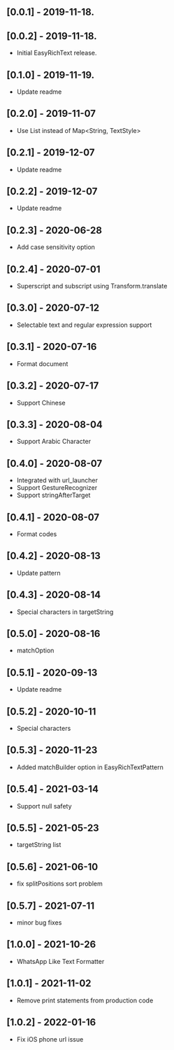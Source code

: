 ## [0.0.1] - 2019-11-18.

## [0.0.2] - 2019-11-18.

* Initial EasyRichText release.

## [0.1.0] - 2019-11-19.

* Update readme

## [0.2.0] - 2019-11-07

* Use List<EasyRichTextPattern> instead of Map<String, TextStyle>

## [0.2.1] - 2019-12-07

* Update readme

## [0.2.2] - 2019-12-07

* Update readme

## [0.2.3] - 2020-06-28

* Add case sensitivity option

## [0.2.4] - 2020-07-01

* Superscript and subscript using Transform.translate

## [0.3.0] - 2020-07-12

* Selectable text and regular expression support

## [0.3.1] - 2020-07-16

* Format document

## [0.3.2] - 2020-07-17

* Support Chinese

## [0.3.3] - 2020-08-04

* Support Arabic Character

## [0.4.0] - 2020-08-07

* Integrated with url_launcher
* Support GestureRecognizer
* Support stringAfterTarget

## [0.4.1] - 2020-08-07

* Format codes

## [0.4.2] - 2020-08-13

* Update pattern

## [0.4.3] - 2020-08-14

* Special characters in targetString

## [0.5.0] - 2020-08-16

* matchOption

## [0.5.1] - 2020-09-13
* Update readme

## [0.5.2] - 2020-10-11
* Special characters

## [0.5.3] - 2020-11-23
* Added matchBuilder option in EasyRichTextPattern

## [0.5.4] - 2021-03-14
* Support null safety

## [0.5.5] - 2021-05-23
* targetString list

## [0.5.6] - 2021-06-10
* fix splitPositions sort problem

## [0.5.7] - 2021-07-11
* minor bug fixes

## [1.0.0] - 2021-10-26
* WhatsApp Like Text Formatter

## [1.0.1] - 2021-11-02
* Remove print statements from production code

## [1.0.2] - 2022-01-16
* Fix iOS phone url issue